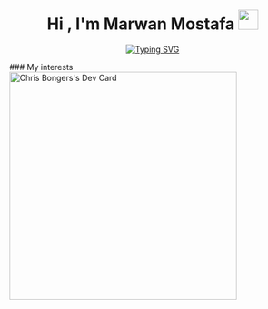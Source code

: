 <h1 align="center"><b>Hi , I'm Marwan Mostafa </b><img src="https://media.giphy.com/media/hvRJCLFzcasrR4ia7z/giphy.gif" width="35"></h1>


<p align="center">
<a href="https://git.io/typing-svg"><img src="https://readme-typing-svg.demolab.com?font=Roboto+Slab&pause=1000&center=true&vCenter=true&width=435&height=200&lines=Front-End+Developer;I'm+currently+learning+backend" alt="Typing SVG" /></a>
</p>
### My interests
<a href="https://app.daily.dev/DailyDevTips"><img src="https://github.com/M-creed/M-creed/blob/main/devcard.svg" width="400" hight="400" alt="Chris Bongers's Dev Card"/></a>
